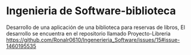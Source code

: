 # Ingenieria de Software-biblioteca
Desarrollo de una aplicación de una biblioteca para reservas de libros,
El desarrollo se encuentra en el repositorio llamado Proyecto-Libreria
https://github.com/Ronalr0610/Ingenerieria_Software/issues/15#issue-1460195535
